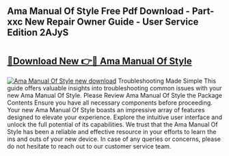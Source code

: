 ## Ama Manual Of Style Free Pdf Download - Part-xxc New Repair Owner Guide - User Service Edition 2AJyS

# <h2><a href="http://bc3868.oget.top/?id=Ama+Manual+Of+Style">🔗Download New 👉🔴 Ama Manual Of Style</a></h2>

[![Ama Manual Of Style new download](https://i.imgur.com/5g1atiW.png)](http://bc3868.oget.top/?id=Ama+Manual+Of+Style)
Troubleshooting Made Simple This guide offers valuable insights into troubleshooting common issues with your new Ama Manual Of Style. Please Review Ama Manual Of Style the Package Contents Ensure you have all necessary components before proceeding. Your new Ama Manual Of Style boasts an impressive array of features designed to elevate your experience. Explore the intuitive user interface and unlock the full potential of its capabilities. We trust that the Ama Manual Of Style has been a reliable and effective resource in your efforts to learn the ins and outs of your new device. In case of any queries or concerns, please do not hesitate to reach out to our customer service team.
